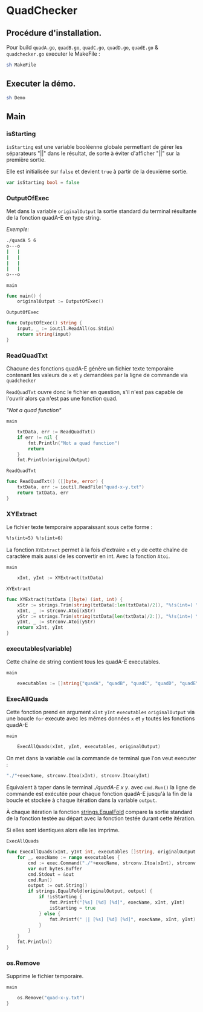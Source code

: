 # QuadChecker

## Procédure d'installation.
Pour build `quadA.go`, `quadB.go`, `quadC.go`, `quadD.go`, `quadE.go` & `quadchecker.go` executer le MakeFile :

```bash
sh MakeFile
```

## Executer la démo.

```bash
sh Demo
```

## Main

### isStarting

`isStarting` est une variable booléenne globale permettant de gérer les séparateurs "||" dans le résultat, de sorte à éviter d'afficher "||" sur la première sortie.

Elle est initialisée sur `false` et devient `true` à partir de la deuxième sortie.

```go
var isStarting bool = false
```
### OutputOfExec

Met dans la variable `originalOutput` la sortie standard du terminal résultante de la fonction quadA-E en type string.

*Exemple:*

```bash
./quadA 5 6
o---o
|   |
|   |
|   |
|   |
o---o
```
`main`
```go
func main() {
	originalOutput := OutputOfExec()
```
`OutputOfExec`
```go
func OutputOfExec() string {
	input, _ := ioutil.ReadAll(os.Stdin)
	return string(input)
}
```
### ReadQuadTxt

Chacune des fonctions quadA-E génère un fichier texte temporaire contenant les valeurs de `x` et `y` demandées par la ligne de commande via `quadchecker`

`ReadQuadTxt` ouvre donc le fichier en question, s'il n'est pas capable de l'ouvrir alors ça n'est pas une fonction quad.

*"Not a quad function"*

`main`
```go
	txtData, err := ReadQuadTxt()
	if err != nil {
		fmt.Println("Not a quad function")
		return
	}
	fmt.Println(originalOutput)
```
`ReadQuadTxt`
```go
func ReadQuadTxt() ([]byte, error) {
	txtData, err := ioutil.ReadFile("quad-x-y.txt")
	return txtData, err
}
```
### XYExtract

Le fichier texte temporaire apparaissant sous cette forme :

```txt
%!s(int=5) %!s(int=6)
```
La fonction `XYExtract` permet à la fois d'extraire `x` et `y` de cette chaîne de caractère mais aussi de les convertir en int. Avec la fonction `Atoi`.

`main`
```go
	xInt, yInt := XYExtract(txtData)
```
`XYExtract`
```go
func XYExtract(txtData []byte) (int, int) {
	xStr := strings.Trim(string(txtData[:len(txtData)/2]), "%!s(int=) ")
	xInt, _ := strconv.Atoi(xStr)
	yStr := strings.Trim(string(txtData[len(txtData)/2:]), "%!s(int=) \n")
	yInt, _ := strconv.Atoi(yStr)
	return xInt, yInt
}
```
### executables(variable)

Cette chaîne de string contient tous les quadA-E executables.

`main`
```go
	executables := []string{"quadA", "quadB", "quadC", "quadD", "quadE"}
```

### ExecAllQuads

Cette fonction prend en argument `xInt` `yInt` `executables` `originalOutput` via une boucle `for` execute avec les mêmes données `x` et `y` toutes les fonctions quadA-E

`main`
```go
	ExecAllQuads(xInt, yInt, executables, originalOutput)
```

On met dans la variable `cmd` la commande de terminal que l'on veut executer :
```go
"./"+execName, strconv.Itoa(xInt), strconv.Itoa(yInt)
```
Équivalent à taper dans le terminal *./quadA-E x y*.
avec `cmd.Run()` la ligne de commande est exécutée pour chaque fonction quadA-E jusqu'à la fin de la boucle et stockée à chaque itération dans la variable `output`.

À chaque itération la fonction [strings.EqualFold](https://pkg.go.dev/strings#EqualFold) compare la sortie standard de la fonction testée au départ avec la fonction testée durant cette itération.

Si elles sont identiques alors elle les imprime.

`ExecAllQuads`

```go
func ExecAllQuads(xInt, yInt int, executables []string, originalOutput string) {
	for _, execName := range executables {
		cmd := exec.Command("./"+execName, strconv.Itoa(xInt), strconv.Itoa(yInt))
		var out bytes.Buffer
		cmd.Stdout = &out
		cmd.Run()
		output := out.String()
		if strings.EqualFold(originalOutput, output) {
			if !isStarting {
				fmt.Printf("[%s] [%d] [%d]", execName, xInt, yInt)
				isStarting = true
			} else {
				fmt.Printf(" || [%s] [%d] [%d]", execName, xInt, yInt)
			}
		}
	}
	fmt.Println()
}
```
### os.Remove

Supprime le fichier temporaire.

`main`
```go
	os.Remove("quad-x-y.txt")                                            // Supprimer le fichier quad-x-y.txt
}
```